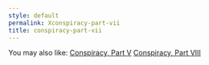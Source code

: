```yaml
---
style: default
permalink: Xconspiracy-part-vii
title: conspiracy-part-vii
---
```

You may also like:
[Conspiracy, Part V](http://scp-wiki.net/conspiracy-part-v)
[Conspiracy, Part VIII](http://scp-wiki.net/conspiracy-part-viii)